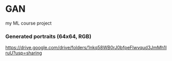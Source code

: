 # GAN
my ML course project



### Generated portraits (64x64, RGB)

https://drive.google.com/drive/folders/1nkq58WB0rJ0bfpeFlwvqud3JmMh1IruU?usp=sharing
